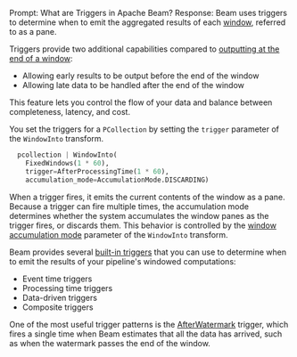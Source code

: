 Prompt:
What are Triggers in Apache Beam?
Response:
Beam uses triggers to determine when to emit the aggregated results of each [window](https://beam.apache.org/documentation/programming-guide/#windowing), referred to as a pane.

Triggers provide two additional capabilities compared to [outputting at the end of a window](https://beam.apache.org/documentation/programming-guide/#default-trigger):

- Allowing early results to be output before the end of the window
- Allowing late data to be handled after the end of the window

This feature lets you control the flow of your data and balance between completeness, latency, and cost.

You set the triggers for a `PCollection` by setting the `trigger` parameter of the `WindowInto` transform.

```python
  pcollection | WindowInto(
    FixedWindows(1 * 60),
    trigger=AfterProcessingTime(1 * 60),
    accumulation_mode=AccumulationMode.DISCARDING)
```

When a trigger fires, it emits the current contents of the window as a pane. Because a trigger can fire multiple times, the accumulation mode determines whether the system accumulates the window panes as the trigger fires, or discards them. This behavior is controlled by the [window accumulation mode](https://beam.apache.org/documentation/programming-guide/#window-accumulation-modes) parameter of the `WindowInto` transform.


Beam provides several [built-in triggers](https://beam.apache.org/documentation/programming-guide/#triggers) that you can use to determine when to emit the results of your pipeline's windowed computations:
- Event time triggers
- Processing time triggers
- Data-driven triggers
- Composite triggers

One of the most useful trigger patterns is the [AfterWatermark](https://beam.apache.org/documentation/programming-guide/#composite-afterwatermark) trigger, which fires a single time when Beam estimates that all the data has arrived, such as when the watermark passes the end of the window.

